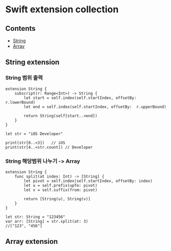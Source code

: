 # Swift extension collection

## Contents

- [String](#String-extension)
- [Array](#Array-extension)

## String extension

### String 범위 출력
~~~
extension String {
    subscript(r: Range<Int>) -> String {
        let start = self.index(self.startIndex, offsetBy: r.lowerBound)
        let end = self.index(self.startIndex, offsetBy:  r.upperBound)
        
        return String(self[start..<end])
    }
}

let str = "iOS Developer"

print(str[0..<3])   // iOS
print(str[4..<str.count]) // Developer
~~~

### String 해당범위 나누기 -> Array
~~~
extension String {
    func split(at index: Int) -> [String] {
        let pivot = self.index(self.startIndex, offsetBy: index)
        let u = self.prefix(upTo: pivot)
        let v = self.suffix(from: pivot)
        
        return [String(u), String(v)]
    }
}

let str: String = "123456"
var arr: [String] = str.split(at: 3)
//["123", "456"]
~~~

## Array extension

